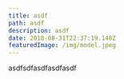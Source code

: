 ```yaml
---
title: asdf
path: asdf
description: asdf
date: 2018-08-31T22:37:19.148Z
featuredImage: /img/model.jpeg
---
```

asdfsdfasdfasdfasdf
